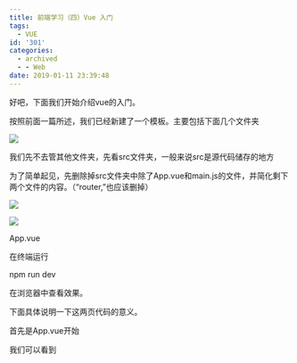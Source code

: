 ```yaml
---
title: 前端学习（四）Vue 入门
tags: 
  - VUE
id: '301'
categories:
  - archived
  - - Web
date: 2019-01-11 23:39:48
---
```


好吧，下面我们开始介绍vue的入门。

按照前面一篇所述，我们已经新建了一个模板。主要包括下面几个文件夹

![](https://idevlab.cn/wp-content/uploads/2019/01/image-4.png)

我们先不去管其他文件夹，先看src文件夹，一般来说src是源代码储存的地方

为了简单起见，先删除掉src文件夹中除了App.vue和main.js的文件，并简化剩下两个文件的内容。（“router,”也应该删掉）

![](https://idevlab.cn/wp-content/uploads/2019/01/image-5.png)

![](https://ob8aie1adzzf.i.optimole.com/a68f27ab61d173dd833c8ee324e7ed87/750/750/55/https/idevlab.cn/wp-content/uploads/2019/01/image-7-1024x945.png)

App.vue

在终端运行

npm run dev

在浏览器中查看效果。

下面具体说明一下这两页代码的意义。

首先是App.vue开始

我们可以看到 <template>标签，这个标签里面的内容就是浏览器显示的主部分，具体标签的功能我们下一节再讲，反正你知道浏览器加载了。

后面在<script>标签中

![](https://idevlab.cn/wp-content/uploads/2019/01/image-8.png)

是这个部分让其他文件引用的名称。

剩下的css部分我们暂时先不讲。

下面讲一下main.js的代码

main.js是我们前端程序的入口点，我们首先**import**了vue 和刚才写好的App使代码可以访问它们，然后构建一个vue实例替换id为app的元素（index.html上的，我们下一节在讲），后面代码表示引用了刚才的App.vue（具体涉及Vue的组件，以后再讲）